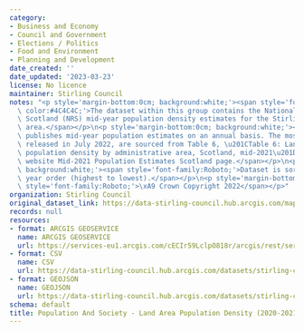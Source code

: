 ```yaml
---
category:
- Business and Economy
- Council and Government
- Elections / Politics
- Food and Environment
- Planning and Development
date_created: ''
date_updated: '2023-03-23'
license: No licence
maintainer: Stirling Council
notes: "<p style='margin-bottom:0cm; background:white;'><span style='font-family:Roboto;\
  \ color:#4C4C4C;'>The dataset within this group contains the National Records of\
  \ Scotland (NRS) mid-year population density estimates for the Stirling Council\
  \ area.</span></p>\n<p style='margin-bottom:0cm; background:white;'><span style='font-family:Roboto;'>NRS\
  \ publishes mid-year population estimates on an annual basis. The most recent data,\
  \ released in July 2022, are sourced from Table 6, \u201CTable 6: Land area and\
  \ population density by administrative area, Scotland, mid-2021\u201D, on the NRS\
  \ website Mid-2021 Population Estimates Scotland page.</span></p>\n<p style='margin-bottom:0cm;\
  \ background:white;'><span style='font-family:Roboto;'>Dataset is sorted in descending\
  \ year order (highest to lowest).</span></p>\n<p style='margin-bottom:0cm; background:white;'><span\
  \ style='font-family:Roboto;'>\xA9 Crown Copyright 2022</span></p>"
organization: Stirling Council
original_dataset_link: https://data-stirling-council.hub.arcgis.com/maps/stirling-council::population-and-society-land-area-population-density-2020-2021
records: null
resources:
- format: ARCGIS GEOSERVICE
  name: ARCGIS GEOSERVICE
  url: https://services-eu1.arcgis.com/cECIr59LclpO818r/arcgis/rest/services/population%20and%20society%20-%20land%20area%20population%20density%20(2020-2021)/FeatureServer/0
- format: CSV
  name: CSV
  url: https://data-stirling-council.hub.arcgis.com/datasets/stirling-council::population-and-society-land-area-population-density-2020-2021.csv?outSR=%7B%22latestWkid%22%3A3857%2C%22wkid%22%3A102100%7D
- format: GEOJSON
  name: GEOJSON
  url: https://data-stirling-council.hub.arcgis.com/datasets/stirling-council::population-and-society-land-area-population-density-2020-2021.geojson?outSR=%7B%22latestWkid%22%3A3857%2C%22wkid%22%3A102100%7D
schema: default
title: Population And Society - Land Area Population Density (2020-2021)
---
```

